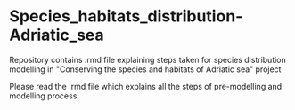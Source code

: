 # Species_habitats_distribution-Adriatic_sea
 Repository contains .rmd file explaining steps taken for species distribution modelling in "Conserving the species and habitats of Adriatic sea" project 

 Please read the .rmd file which explains all the steps of pre-modelling and modelling process.

